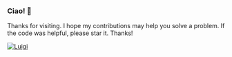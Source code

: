 ### Ciao! 👋

Thanks for visiting. I hope my contributions may help you solve a problem. If the code was helpful, please star it. Thanks!

[![Luigi](https://img.shields.io/badge/-Luigi&nbsp;D'Aversa-blue?style=flat-square&logo=Linkedin&logoColor=white&link=https://www.linkedin.com/in/luigiandreadaversa/)](https://www.linkedin.com/in/luigiandreadaversa/)


<!--
**LuigiAndrea/LuigiAndrea** is a ✨ _special_ ✨ repository because its `README.md` (this file) appears on your GitHub profile.

Here are some ideas to get you started:

- 🔭 I’m currently working on ...
- 🌱 I’m currently learning ...
- 👯 I’m looking to collaborate on ...
- 🤔 I’m looking for help with ...
- 💬 Ask me about ...
- 📫 How to reach me: ...
- 😄 Pronouns: ...
- ⚡ Fun fact: ...
-->
